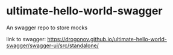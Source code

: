 # ultimate-hello-world-swagger
An swagger repo to store mocks

link to swagger: https://drogonov.github.io/ultimate-hello-world-swagger/swagger-ui/src/standalone/
